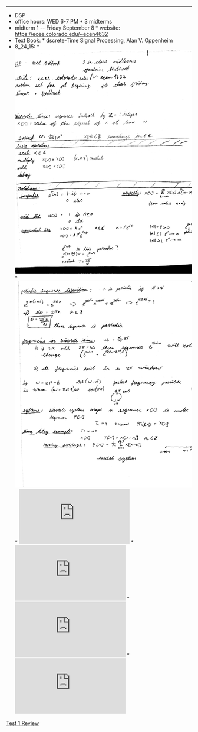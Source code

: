 
---
*   DSP
  *   office hours: WED 6-7 PM
	*   3 midterms
  *   midterm 1 -- Friday September 8
	*   website: https://ecee.colorado.edu/~ecen4632
  *   Text Book:
    *   dscrete-Time Signal Processing,  Alan V. Oppenheim
  *   8_24_15:
    *   ![Lecture 8_24_15](https://github.com/Matt-McNichols/perl/blob/master/DSP/test1/DSP_8_24_15_one.jpg)
    *   ![Lecture 8_24_15](https://github.com/Matt-McNichols/perl/blob/master/DSP/test1/DSP_8_24_15_two.jpg)
    *   ![Problem Set One](https://github.com/Matt-McNichols/perl/blob/master/DSP/test1/ecen4632pbset1.pdf)
    *   ![Lecture 8_26_15](https://github.com/Matt-McNichols/perl/blob/master/DSP/test1/class_8_26_15.pdf)
    *   ![Lecture 8_28_15](https://github.com/Matt-McNichols/perl/blob/master/DSP/test1/dsp_8_28_15.pdf)
    *   ![Lecture 8_2_15](https://github.com/Matt-McNichols/perl/blob/master/DSP/test1/dsp_8_28_15.pdf)


<body>
<a href="http://ecee.colorado.edu/~fmeyer/class/ecen4632/prepmidterm1.pdf">Test 1 Review</a>
